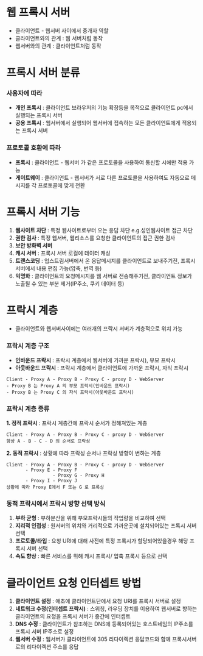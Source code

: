 # 웹 프록시 서버
* 클라이언트 - 웹서버 사이에서 중개자 역할
* 클라이언트와의 관계 : 웹 서버처럼 동작
* 웹서버와의 관계 : 클라이언트처럼 동작
# 프록시 서버 분류
### 사용자에 따라
* **개인 프록시** : 클라이언트 브라우저의 기능 확장등을 목적으로 클라이언트 pc에서 실행되는 프록시 서버
* **공용 프록시** : 웹서버에서 실행되어 웹서버에 접속하는 모든 클라이언트에게 적용되는 프록시 서버
### 프로토콜 호환에 따라
* **프록시** : 클라이언트 - 웹서버 가 같은 프로토콜을 사용하여 통신할 시에만 적용 가능
* **게이트웨이** : 클라이언트 - 웹서버가 서로 다른 프로토콜을 사용하여도 자동으로 메시지를 각 프로토콜에 맞게 전환

# 프록시 서버 기능
1. **웹사이트 차단** : 특정 웹사이트로부터 오는 응답 차단 e.g.성인웹사이트 접근 차단
2. **권한 검사** : 특정 웹서버, 웹리소스를 요청한 클라이언트의 접근 권한 검사
3. **보안 방화벽 서버**
4. **캐시 서버** : 프록시 서버 로컬에 데이터 캐싱
5. **트랜스코딩** : 업스트림서버에서 온 응답메시지를 클라이언트로 보내주기전, 프록시서버에서 내용 편집 가능(압축, 번역 등)
6. **익명화** : 클라이언트의 요청메시지를 웹 서버로 전송해주기전, 클라이언트 정보가 노출될 수 있는 부분 제거(IP주소, 쿠키 데이터 등)

# 프락시 계층
* 클라이언트와 웹서버사이에는 여러개의 프락시 서버가 계층적으로 위치 가능
### 프락시 계층 구조
* **인바운드 프락시** : 프락시 계층에서 웹서버에 가까운 프락시), 부모 프락시
* **아웃바운드 프락시** : 프락시 계층에서 클라이언트에 가까운 프락시, 자식 프락시
```
Client - Proxy A - Proxy B - Proxy C - proxy D - WebServer
- Proxy B 는 Proxy A 의 부모 프락시(인바운드 프락시)
- Proxy B 는 Proxy C 의 자식 프락시(아웃바운드 프락시)
```

### 프락시 계층 종류
**1. 정적 프락시** : 프락시 계층간에 프락시 순서가 정해져있는 계층
```
Client - Proxy A - Proxy B - Proxy C - proxy D - WebServer
항상 A - B - C - D 의 순서로 프락싱
```
**2. 동적 프락시** : 상황에 따라 프락싱 순서나 프락싱 방향이 변하는 계층
```
Client - Proxy A - Proxy B - Proxy C - proxy D - WebServer
       - Proxy E - Proxy F
                 - Proxy G - Proxy H
       - Proxy I - Proxy J
상황에 따라 Proxy E에서 F 또는 G 로 프록싱
```

### 동적 프락시에서 프락시 방향 선택 방식
1. **부하 균형** : 부하분산을 위해 부모프락시들의 작업량을 비교하여 선택
2. **지리적 인접성** : 원서버의 위치와 거리적으로 가까운곳에 설치되어있는 프록시 서버 선택
3. **프로토콜/타입** : 요청 URI에 대해 사전에 특정 프록시가 할당되어있을경우 해당 프록시 서버 선택
4. **속도 향상** : 빠른 서비스를 위해 캐시 프록시/ 압축 프록시 등으로 선택

# 클라이언트 요청 인터셉트 방법
1. **클라이언트 설정** : 애초에 클라이언트단에서 요청 URI를 프록시 서버로 설정
2. **네트워크 수정(인터셉트 프락시)** : 스위칭, 라우딩 장치를 이용하여 웹서버로 향하는 클라이언트의 요청을 프록시 서버가 중간에 인터셉트
3. **DNS 수정** : 클라이언트가 참조하는 DNS에 등록되어있는 호스트네임의 IP주소를 프록시 서버 IP주소로 설정
4. **웹서버 수정** : 웹서버가 클라이언트에 305 리다이렉션 응답코드와 함께 프록시서버로의 리다이렉션 주소를 응답
<!--stackedit_data:
eyJoaXN0b3J5IjpbMTI4NzQxMjM5OV19
-->